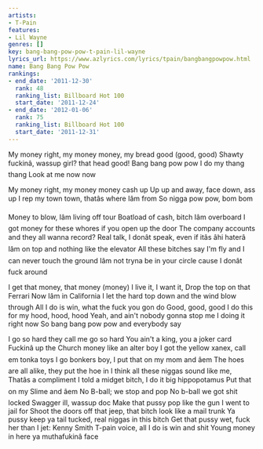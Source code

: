 ```yaml
---
artists:
- T-Pain
features:
- Lil Wayne
genres: []
key: bang-bang-pow-pow-t-pain-lil-wayne
lyrics_url: https://www.azlyrics.com/lyrics/tpain/bangbangpowpow.html
name: Bang Bang Pow Pow
rankings:
- end_date: '2011-12-30'
  rank: 48
  ranking_list: Billboard Hot 100
  start_date: '2011-12-24'
- end_date: '2012-01-06'
  rank: 75
  ranking_list: Billboard Hot 100
  start_date: '2011-12-31'
---
```



My money right, my money money, my bread good (good, good)
Shawty fuckinâ, wassup girl? that head good!
Bang bang pow pow
I do my thang thang
Look at me now now

My money right, my money money cash up
Up up and away, face down, ass up
I rep my town town, thatâs where Iâm from
So nigga pow pow, bom bom

Money to blow, Iâm living off tour
Boatload of cash, bitch Iâm overboard
I got money for these whores if you open up the door
The company accounts and they all wanna record?
Real talk, I donât speak, even if itâs âhi haterâ
Iâm on top and nothing like the elevator
All these bitches say I'm fly and I can never touch the ground
Iâm not tryna be in your circle cause I donât fuck around

I get that money, that money (money)
I live it, I want it, Drop the top on that Ferrari
Now Iâm in California
I let the hard top down and the wind blow through
All I do is win, what the fuck you gon do
Good, good, good
I do this for my hood, hood, hood
Yeah, and ain't nobody gonna stop me I doing it right now
So bang bang pow pow and everybody say




I go so hard they call me go so hard
You ain't a king, you a joker card
Fuckinâ up the Church money like an alter boy
I got the yellow xanex, call em tonka toys
I go bonkers boy, I put that on my mom and âem
The hoes are all alike, they put the hoe in
I think all these niggas sound like me, Thatâs a compliment
I told a midget bitch, I do it big hippopotamus
Put that on my Slime and âem
No B-ball; we stop and pop
No b-ball we got shit locked
Swagger ill, wassup doc
Make that pussy pop like the gun I went to jail for
Shoot the doors off that jeep, that bitch look like a mail trunk
Ya pussy keep ya tail tucked, real niggas in this bitch
Get that pussy wet, fuck her than I jet: Kenny Smith
T-pain voice, all I do is win and shit
Young money in here ya muthafukinâ face





